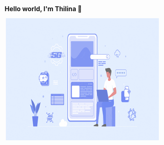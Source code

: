 ## Hello world, I'm Thilina 👋

<img align="right" alt="GIF" src="https://github.com/thilina-sanjeewa/thilina-sanjeewa/blob/main/coder.gif?raw=true" width="500" height="400"  />

<!--
**thilina-sanjeewa/thilina-sanjeewa** is a ✨ _special_ ✨ repository because its `README.md` (this file) appears on your GitHub profile.

Here are some ideas to get you started:

- 🔭 I’m currently working on ...
- 🌱 I’m currently learning ...
- 👯 I’m looking to collaborate on ...
- 🤔 I’m looking for help with ...
- 💬 Ask me about ...
- 📫 How to reach me: ...
- 😄 Pronouns: ...
- ⚡ Fun fact: ...
-->
